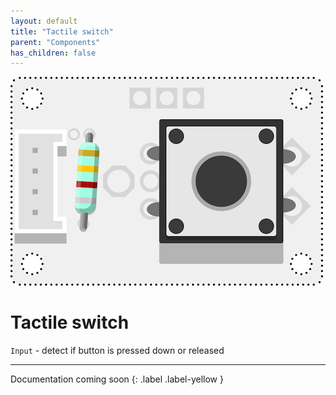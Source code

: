```yaml
---
layout: default
title: "Tactile switch"
parent: "Components"
has_children: false
---
```


![Image](assets/Tactile-switch.png)

# Tactile switch
`Input` - detect if button is pressed down or released

---

Documentation coming soon
{: .label .label-yellow }